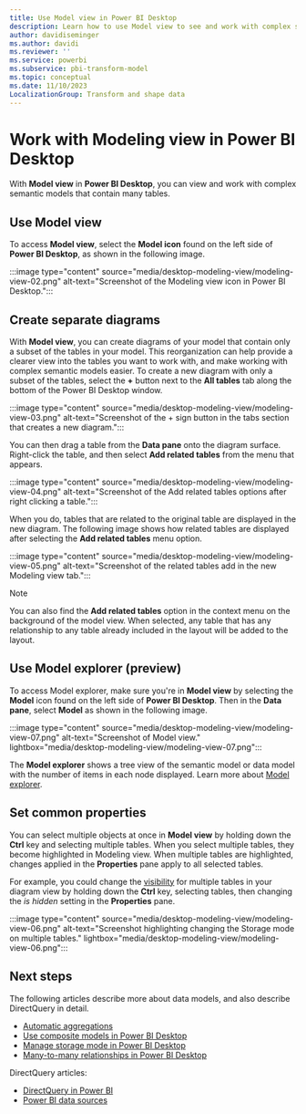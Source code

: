 ```yaml
---
title: Use Model view in Power BI Desktop
description: Learn how to use Model view to see and work with complex semantic models in a visual format in Power BI Desktop.
author: davidiseminger
ms.author: davidi
ms.reviewer: ''
ms.service: powerbi
ms.subservice: pbi-transform-model
ms.topic: conceptual
ms.date: 11/10/2023
LocalizationGroup: Transform and shape data
---
```


# Work with Modeling view in Power BI Desktop

With **Model view** in **Power BI Desktop**, you can view and work with complex semantic models that contain many tables.

## Use Model view

To access **Model view**, select the **Model icon** found on the left side of **Power BI Desktop**, as shown in the following image.

:::image type="content" source="media/desktop-modeling-view/modeling-view-02.png" alt-text="Screenshot of the Modeling view icon in Power BI Desktop.":::

## Create separate diagrams

With **Model view**, you can create diagrams of your model that contain only a subset of the tables in your model. This reorganization can help provide a clearer view into the tables you want to work with, and make working with complex semantic models easier. To create a new diagram with only a subset of the tables, select the **+** button next to the **All tables** tab along the bottom of the Power BI Desktop window.

:::image type="content" source="media/desktop-modeling-view/modeling-view-03.png" alt-text="Screenshot of the + sign button in the tabs section that creates a new diagram.":::

You can then drag a table from the **Data pane** onto the diagram surface. Right-click the table, and then select **Add related tables** from the menu that appears.

:::image type="content" source="media/desktop-modeling-view/modeling-view-04.png" alt-text="Screenshot of the Add related tables options after right clicking a table.":::

When you do, tables that are related to the original table are displayed in the new diagram. The following image shows how related tables are displayed after selecting the **Add related tables** menu option.

:::image type="content" source="media/desktop-modeling-view/modeling-view-05.png" alt-text="Screenshot of the related tables add in the new Modeling view tab.":::

>[!NOTE]
>You can also find the **Add related tables** option in the context menu on the background of the model view. When selected, any table that has any relationship to any table already included in the layout will be added to the layout.


## Use Model explorer (preview)

To access Model explorer, make sure you're in **Model view** by selecting the **Model** icon found on the left side of **Power BI Desktop**. Then in the **Data pane**, select **Model** as shown in the following image.

:::image type="content" source="media/desktop-modeling-view/modeling-view-07.png" alt-text="Screenshot of Model view." lightbox="media/desktop-modeling-view/modeling-view-07.png":::

The **Model explorer** shows a tree view of the semantic model or data model with the number of items in each node displayed. Learn more about [Model explorer](model-explorer.md).


## Set common properties

You can select multiple objects at once in **Model view** by holding down the **Ctrl** key and selecting multiple tables. When you select multiple tables, they become highlighted in Modeling view. When multiple tables are highlighted, changes applied in the **Properties** pane apply to all selected tables.

For example, you could change the [visibility](desktop-storage-mode.md) for multiple tables in your diagram view by holding down the **Ctrl** key, selecting tables, then changing the *is hidden* setting in the **Properties** pane.

:::image type="content" source="media/desktop-modeling-view/modeling-view-06.png" alt-text="Screenshot highlighting changing the Storage mode on multiple tables." lightbox="media/desktop-modeling-view/modeling-view-06.png":::

## Next steps

The following articles describe more about data models, and also describe DirectQuery in detail.

* [Automatic aggregations](../enterprise/aggregations-auto.md)
* [Use composite models in Power BI Desktop](desktop-composite-models.md)
* [Manage storage mode in Power BI Desktop](desktop-storage-mode.md)
* [Many-to-many relationships in Power BI Desktop](desktop-many-to-many-relationships.md)

DirectQuery articles:

* [DirectQuery in Power BI](../connect-data/desktop-directquery-about.md)
* [Power BI data sources](../connect-data/power-bi-data-sources.md)
